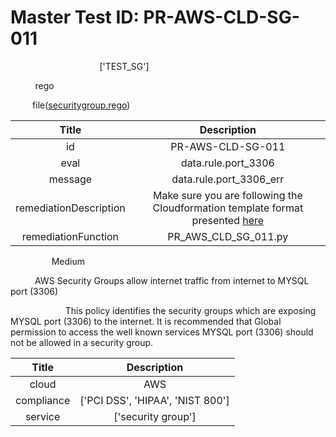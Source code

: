 



# Master Test ID: PR-AWS-CLD-SG-011


***<font color="white">Master Snapshot Id:</font>*** ['TEST_SG']

***<font color="white">type:</font>*** rego

***<font color="white">rule:</font>*** file([securitygroup.rego])  
  
  
  
  

|Title|Description|
| :---: | :---: |
|id|PR-AWS-CLD-SG-011|
|eval|data.rule.port_3306|
|message|data.rule.port_3306_err|
|remediationDescription|Make sure you are following the Cloudformation template format presented <a href='https://docs.aws.amazon.com/AWSCloudFormation/latest/UserGuide/aws-properties-ec2-security-group.html' target='_blank'>here</a>|
|remediationFunction|PR_AWS_CLD_SG_011.py|


***<font color="white">Severity:</font>*** Medium

***<font color="white">Title:</font>*** AWS Security Groups allow internet traffic from internet to MYSQL port (3306)

***<font color="white">Description:</font>*** This policy identifies the security groups which are exposing MYSQL port (3306) to the internet. It is recommended that Global permission to access the well known services MYSQL port (3306) should not be allowed in a security group.  
  
  

|Title|Description|
| :---: | :---: |
|cloud|AWS|
|compliance|['PCI DSS', 'HIPAA', 'NIST 800']|
|service|['security group']|



[securitygroup.rego]: https://github.com/prancer-io/prancer-compliance-test/tree/master/aws/cloud/securitygroup.rego
